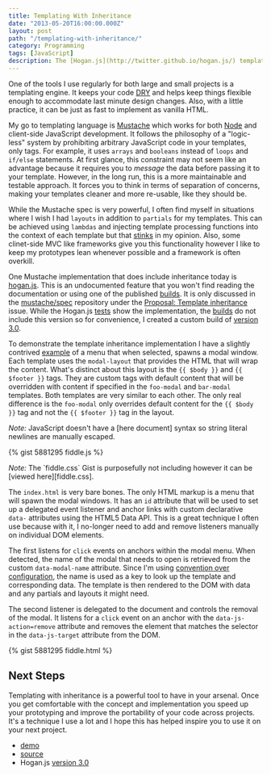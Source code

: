 ```yaml
---
title: Templating With Inheritance
date: "2013-05-20T16:00:00.000Z"
layout: post
path: "/templating-with-inheritance/"
category: Programming
tags: [JavaScript]
description: The [Hogan.js](http://twitter.github.io/hogan.js/) templating engine extends the [Mustache](http://mustache.github.io/) spec by allowing inheritance. This lets you create layouts and [DRY](http://en.wikipedia.org/wiki/Don't_repeat_yourself) up your code without having to use an MVC library. ([demo](/examples/templating-with-inheritance/), [source](https://gist.github.com/urban/5881295))
---
```


One of the tools I use regularly for both large and small projects is a templating engine. It keeps your code [DRY][] and helps keep things flexible enough to accommodate last minute design changes. Also, with a little practice, it can be just as fast to implement as vanilla HTML.

My go to templating language is [Mustache][] which works for both [Node][] and client-side JavaScript development. It follows the philosophy of a "logic-less" system by prohibiting arbitrary JavaScript code in your templates, only tags. For example, it uses `arrays` and `booleans` instead of `loops` and `if/else` statements. At first glance, this constraint may not seem like an advantage because it requires you to _message_ the data before passing it to your template. However, in the long run, this is a more maintainable and testable approach. It forces you to think in terms of separation of concerns, making your templates cleaner and more re-usable, like they should be.

While the Mustache spec is very powerful, I often find myself in situations where I wish I had `layouts` in addition to `partials` for my templates. This can be achieved using `lambdas` and injecting template processing functions into the context of each template but that [stinks][] in my opinion. Also, some clinet-side MVC like frameworks give you this functionality however I like to keep my prototypes lean whenever possible and a framework is often overkill.

One Mustache implementation that does include inheritance today is [hogan.js][]. This is an undocumented feature that you won't find reading the documentation or using one of the published [builds][]. It is only discussed in the [mustache/spec][] repository under the [Proposal: Template inheritance][] issue. While the Hogan.js [tests][hogan.js tests] show the implementation, the [builds][] do not include this version so for convenience, I created a custom build of [version 3.0][].

To demonstrate the template inheritance implementation I have a slightly contrived [example][demo] of a menu that when selected, spawns a modal window. Each template uses the `modal-layout` that provides the HTML that will wrap the content. What's distinct about this layout is the `{{ $body }}` and `{{ $footer }}` tags. They are custom tags with default content that will be overridden with content if specified in the `foo-modal` and `bar-modal` templates. Both templates are very similar to each other. The only real difference is the `foo-modal` only overrides default content for the `{{ $body }}` tag and not the `{{ $footer }}` tag in the layout.

<div class="alert info">
  <em>Note:</em> JavaScript doesn't have a [here document] syntax so string literal newlines are manually escaped.
</div>

{% gist 5881295 fiddle.js %}

<div class="alert note">
  <em>Note:</em> The `fiddle.css` Gist is purposefully not including however it can be [viewed here][fiddle.css].
</div>

The `index.html` is very bare bones. The only HTML markup is a menu that will spawn the modal windows. It has an `id` attribute that will be used to set up a delegated event listener and anchor links with custom declarative `data-` attributes using the HTML5 Data API. This is a great technique I often use because with it, I no-longer need to add and remove listeners manually on individual DOM elements.

The first listens for `click` events on anchors within the modal menu. When detected, the name of the modal that needs to open is retrieved from the custom `data-modal-name` attribute. Since I'm using [convention over configuration], the name is used as a key to look up the template and corresponding data. The template is then rendered to the DOM with data and any partials and layouts it might need.

The second listener is delegated to the document and controls the removal of the modal.  It listens for a `click` event on an anchor with the `data-js-action=remove` attribute and removes the element that matches the selector in the `data-js-target` attribute from the DOM.

{% gist 5881295 fiddle.html %}

## Next Steps

Templating with inheritance is a powerful tool to have in your arsenal. Once you get comfortable with the concept and implementation you speed up your prototyping and improve the portability of your code across projects. It's a technique I use a lot and I hope this has helped inspire you to use it on your next project.

* [demo][]
* [source][]
* Hogan.js [version 3.0][]

[frog]: http://frogdesign.com
[DRY]: http://en.wikipedia.org/wiki/Don't_repeat_yourself "Don't repeat yourself"
[Mustache]: http://mustache.github.io/ "Mustache templating language"
[Node]: http://nodejs.org/ "Node.js"
[stinks]: http://en.wikipedia.org/wiki/Code_smell "code smells"
[Proposal: Template inheritance]: https://github.com/mustache/spec/issues/38
[mustache/spec]: https://github.com/mustache/spec
[Github]: https://github.com/
[v2.0]: https://github.com/mustache/spec/issues?labels=v2.0.0&page=1&state=open
[hogan.js]: http://twitter.github.io/hogan.js/ "Hogan.js"
[builds]: https://github.com/twitter/hogan.js/tree/master/web/builds
[hogan.js tests]: https://github.com/twitter/hogan.js/blob/master/test/index.js
[version 3.0]: https://github.com/twitter/hogan.js/tree/master/web/builds/3.0.2
[jQuery]: http://jquery.com/
[fiddle.css]: https://gist.github.com/urban/5579302#file-fiddle-css
[here document]: http://en.wikipedia.org/wiki/Here_document
[convention over configuration]: http://en.wikipedia.org/wiki/Convention_over_configuration
[demo]: http://jsfiddle.net/gh/gist/library/pure/5881295/
[source]: https://gist.github.com/urban/5881295
